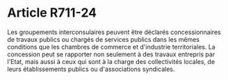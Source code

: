# Article R711-24

Les groupements interconsulaires peuvent être déclarés concessionnaires de travaux publics ou chargés de services publics dans les mêmes conditions que les      chambres de commerce et d'industrie territoriales. La concession peut se rapporter non seulement à des travaux entrepris par l'Etat, mais aussi à ceux qui sont à la charge des collectivités locales, de leurs établissements publics ou d'associations syndicales.
